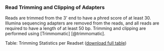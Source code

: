 ### Read Trimming and Clipping of Adapters

Reads are trimmed from the 3' end to have a phred score of at least 30. Illumina sequencing adapters are removed from the reads, and all reads are required to have a length of at least 50 bp. Trimming and clipping are performed using [Trimmomatic]&nbsp;[@trimmomatic].

Table: Trimming Statistics per Readset ([download full table](trimReadsetTable.tsv))

